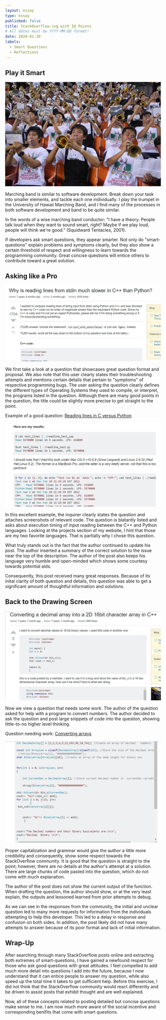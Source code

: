 ```yaml
---
layout: essay
type: essay
published: false
title: StackOverflow-ing with IQ Points
# All dates must be YYYY-MM-DD format!
date: 2020-01-30
labels:
  - Smart Questions
  - Reflections
---
```


## Play it Smart

<img class="ui medium right floated rounded image" src="../images/stack/band_trumpets.jpg">

Marching band is similar to software development. Break down your task into smaller elements, and tackle each one individually. I play the trumpet in the University of Hawaii Marching Band, and I find many of the processes in both software development and band to be quite similar.

In the words of a wise marching band conductor: "I have a theory. People talk loud when they want to sound smart, right? Maybe if we play loud, people will think we're good." (Squidward Tentacles, 2001).

If developers ask smart questions, they appear smarter. Not only do "smart-questions" explain problems and symptoms clearly, but they also show a certain threshold of respect and willingness to learn towards the programming community. Great concise questions will entice others to contribute toward a great solution.

## Asking like a Pro

<img class="ui medium left floated rounded image" src="../images/stack/stack_good1.JPG">

We first take a look at a question that showcases great question format and proposal. We also note that this user clearly states their troubleshooting attempts and mentions certain details that pertain to "symptoms" of respective programming bugs. The user asking the question clearly defines the different types of Operating Systems they used to compile, or interpret, the programs listed in the question. Although there are many good points in the question, the title could be slightly more precise to get straight to the point.

Example of a good question: <a href="https://stackoverflow.com/questions/9371238/why-is-reading-lines-from-stdin-much-slower-in-c-than-python"> Reading lines in C versus Python</a>

<img class="ui medium right floated rounded image" src="../images/stack/stack_good2.JPG">

In this excellent example, the inquirer clearly states the question and attaches screenshots of relevant code. The question is blatantly listed and asks about execution timing of input reading between the C++ and Python languages. Looking at the projects section of my website, I hint that those are my two favorite languages. That is partially why I chose this question.

What truly stands out is the fact that the author continued to update his post. The author inserted a summary of the correct solution to the issue near the top of the description. The author of the post also keeps his language very humble and open-minded which shows some courtesy towards potential aids.

Consequently, this post received many great responses. Because of its inital clarity of both question and details, this question was able to get a significant amount of thoughtful information and solutions.

## Back to the Drawing Screen

<img class="ui medium right floated rounded image" src="../images/stack/stack_average1.JPG">

Now we view a question that needs some work. The author of the question asked for help with a program to convert numbers. The author decided to ask the question and post large snippets of code into the question, showing little-to-no higher level thinking.

Question needing work: <a href="https://stackoverflow.com/questions/11819536/converting-a-decimal-array-into-a-2d-16bit-character-array-in-c"> Converting arrays</a>

<img class="ui medium left floated rounded image" src="../images/stack/stack_average2.JPG">

Proper capitalization and grammar would give the author a little more credibility and consequently, show some respect towards the StackOverflow community. It is good that the question is straight to the point; however, there are no details at the author's attempt at a solution. There are large chunks of code pasted into the question, which do not come with much explanation.

The author of the post does not show the current output of the function. When drafting the question, the author should show, or at the very least explain, the outputs and lessoned learned from prior attempts to debug.

As we can see in the responses from the community, the initial and unclear question led to many more requests for information from the individuals attempting to help this developer. This led to a delay in response and confusion on both sides. In addition, the post likely did not have many attempts to answer because of its poor format and lack of initial information.

## Wrap-Up

After searching through many StackOverflow posts online and extracting both extremes of smart-questions, I have gained a newfound respect for those who ask good questions with great attitudes. I feel compelled to add much more detail into questions I add into the future, because I now understand that it can entice people to answer my question, while also speed up the total time it takes to get sufficient help. Before this exercise, I did not think that the StackOverflow community would react differently and be driven to assist posts that exhibit thought and are well explained.

Now, all of these concepts related to posting detailed but concise questions make sense to me. I am now much more aware of the social incentive and corresponding benifits that come with smart questions.

